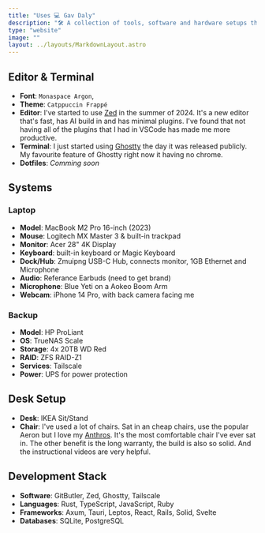 ```yaml
---
title: "Uses 💻 Gav Daly"
description: "🛠️ A collection of tools, software and hardware setups that I use 💻 From computers to text editors and development stacks 🚀"
type: "website"
image: ""
layout: ../layouts/MarkdownLayout.astro
---
```


## Editor & Terminal

- **Font**: `Monaspace Argon`,
- **Theme**: `Catppuccin Frappé`
- **Editor**: I've started to use [Zed](https://zed.dev/) in the summer of 2024. It's a new editor that's fast, has AI build in and has minimal plugins. I've found that not having all of the plugins that I had in VSCode has made me more productive.
- **Terminal**: I just started using [Ghostty](https://ghostty.org) the day it was released publicly. My favourite feature of Ghostty right now it having no chrome.
- **Dotfiles**: _Comming soon_

## Systems

### Laptop

- **Model**: MacBook M2 Pro 16-inch (2023)
- **Mouse**: Logitech MX Master 3 & built-in trackpad
- **Monitor**: Acer 28" 4K Display
- **Keyboard**: built-in keyboard or Magic Keyboard
- **Dock/Hub**: Zmuipng USB-C Hub, connects monitor, 1GB Ethernet and Microphone
- **Audio**: Referance Earbuds (need to get brand)
- **Microphone**: Blue Yeti on a Aokeo Boom Arm
- **Webcam**: iPhone 14 Pro, with back camera facing me

### Backup

- **Model**: HP ProLiant
- **OS**: TrueNAS Scale
- **Storage**: 4x 20TB WD Red
- **RAID**: ZFS RAID-Z1
- **Services**: Tailscale
- **Power**: UPS for power protection

## Desk Setup

- **Desk**: IKEA Sit/Stand
- **Chair**: I've used a lot of chairs. Sat in an cheap chairs, use the popular Aeron but I love my [Anthros](https://www.anthros.com). It's the most comfortable chair I've ever sat in. The other benefit is the long warranty, the build is also so solid. And the instructional videos are very helpful.

## Development Stack

- **Software**: GitButler, Zed, Ghostty, Tailscale
- **Languages**: Rust, TypeScript, JavaScript, Ruby
- **Frameworks**: Axum, Tauri, Leptos, React, Rails, Solid, Svelte
- **Databases**: SQLite, PostgreSQL
